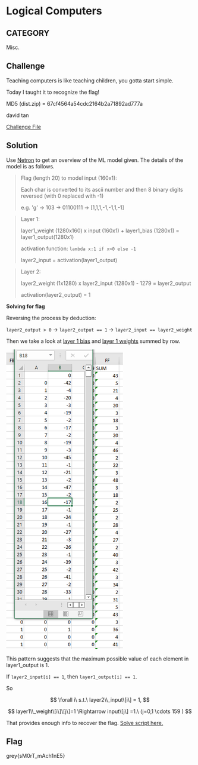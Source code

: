 # Logical Computers

## CATEGORY

Misc.

## Challenge

Teaching computers is like teaching children, you gotta start simple.

Today I taught it to recognize the flag!

MD5 (dist.zip) = 67cf4564a54cdc2164b2a71892ad777a

david tan

[Challenge File](./Resources/logical_computers.zip)

## Solution

Use [Netron](https://netron.app/) to get an overview of the ML model given. The details of the model is as follows.


> Flag (length 20) to model input (160x1):
>
> Each char is converted to its ascii number and then 8 binary digits reversed (with 0 replaced with -1)
>
> e.g. 'g' -> 103 -> 01100111 -> [1,1,1,-1,-1,1,-1]


> Layer 1:
>
> layer1_weight (1280x160) x input (160x1) + layer1_bias (1280x1) = layer1_output(1280x1)
>
> activation function: `lambda x:1 if x>0 else -1`
>
> layer2_input = activation(layer1_output)


> Layer 2:
>
> layer2_weight (1x1280) x layer2_input (1280x1) - 1279 = layer2_output
>
> activation(layer2_output) = 1

**Solving for flag**

Reversing the process by deduction:

`layer2_output > 0` $\to$ `layer2_output == 1` $\to$ `layer2_input == layer2_weight`

Then we take a look at [layer 1 bias](./Resources/layer1_bias.csv) and [layer 1 weights](./Resources/layer1_weight.csv) summed by row. 

![image](./Resources/logical_computers.png)

This pattern suggests that the maximum possible value of each element in layer1_output is 1.

If `layer2_input[i] == 1`, then `layer1_output[i] == 1`.

So 

$$
\forall i\ s.t.\ layer2\\_input\[i\] = 1,
$$

$$
layer1\\_weight\[i\]\[j\]=1 \Rightarrow input\[j\] =1.\ (j=0,1 \cdots 159 )
$$

That provides enough info to recover the flag. [Solve script here.](./Resources/logical_computer_solver.py)

## Flag

grey{sM0rT_mAch1nE5}

